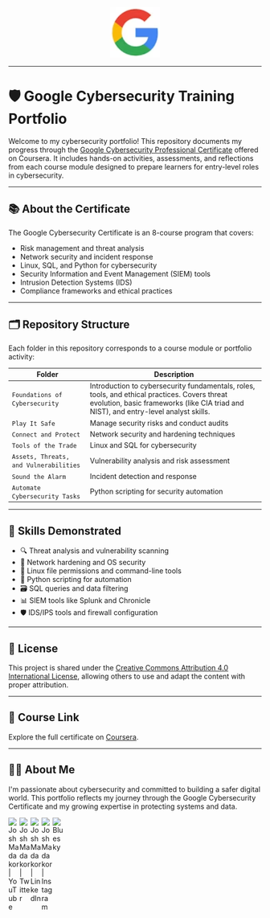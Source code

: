 <p align="center"><img src="Assets/Google_logo.png" alt="Google Course Logo" width="100"/></p>


---

# 🛡️ Google Cybersecurity Training Portfolio

Welcome to my cybersecurity portfolio! This repository documents my progress through the [Google Cybersecurity Professional Certificate](https://www.coursera.org/professional-certificates/google-cybersecurity) offered on Coursera. It includes hands-on activities, assessments, and reflections from each course module designed to prepare learners for entry-level roles in cybersecurity.

---

## 📚 About the Certificate

The Google Cybersecurity Certificate is an 8-course program that covers:

- Risk management and threat analysis
- Network security and incident response
- Linux, SQL, and Python for cybersecurity
- Security Information and Event Management (SIEM) tools
- Intrusion Detection Systems (IDS)
- Compliance frameworks and ethical practices

---

## 🗂️ Repository Structure

Each folder in this repository corresponds to a course module or portfolio activity:

| Folder | Description |
|--------|-------------|
| `Foundations of Cybersecurity` | Introduction to cybersecurity fundamentals, roles, tools, and ethical practices. Covers threat evolution, basic frameworks (like CIA triad and NIST), and entry-level analyst skills. |
| `Play It Safe` | Manage security risks and conduct audits |
| `Connect and Protect` | Network security and hardening techniques |
| `Tools of the Trade` | Linux and SQL for cybersecurity |
| `Assets, Threats, and Vulnerabilities` | Vulnerability analysis and risk assessment |
| `Sound the Alarm` | Incident detection and response |
| `Automate Cybersecurity Tasks` | Python scripting for security automation |

---

## 🧠 Skills Demonstrated

- 🔍 Threat analysis and vulnerability scanning
- 🧱 Network hardening and OS security
- 🐧 Linux file permissions and command-line tools
- 🐍 Python scripting for automation
- 🗃️ SQL queries and data filtering
- 📊 SIEM tools like Splunk and Chronicle
- 🛡️ IDS/IPS tools and firewall configuration

---

## 📄 License

This project is shared under the [Creative Commons Attribution 4.0 International License](https://creativecommons.org/licenses/by/4.0/), allowing others to use and adapt the content with proper attribution.

---

## 🔗 Course Link

Explore the full certificate on [Coursera](https://www.coursera.org/professional-certificates/google-cybersecurity).

---

## 🙋‍♂️ About Me

I'm passionate about cybersecurity and committed to building a safer digital world. This portfolio reflects my journey through the Google Cybersecurity Certificate and my growing expertise in protecting systems and data.

[<img align="left" alt="JoshMadakor | YouTube" width="22px" src="https://cdn.jsdelivr.net/npm/simple-icons@v3/icons/youtube.svg" />][youtube]
[<img align="left" alt="JoshMadakor | Twitter" width="22px" src="https://cdn.jsdelivr.net/npm/simple-icons@v3/icons/twitter.svg" />][twitter]
[<img align="left" alt="JoshMadakor | LinkedIn" width="22px" src="https://cdn.jsdelivr.net/npm/simple-icons@v3/icons/linkedin.svg" />][linkedin]
[<img align="left" alt="JoshMadakor | Instagram" width="22px" src="https://cdn.jsdelivr.net/npm/simple-icons@v3/icons/instagram.svg" />][instagram]
[<img align="left" alt="Bluesky" width="22px" src="https://upload.wikimedia.org/wikipedia/commons/7/7a/Bluesky_Logo.svg" />][Bluesky]


[twitter]: https://twitter.com/AvalerionP
[youtube]: https://www.youtube.com/@SAM7167
[instagram]: https://www.instagram.com/cjavalerion/
[linkedin]: https://linkedin.com/in/cjathanase
[Bluesky]: https://bsky.app/profile/athanasecj.bsky.social

